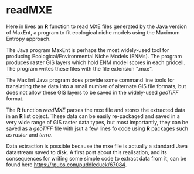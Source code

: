 # readMXE
Here in lives an **R** function to read MXE files generated by the Java version of MaxEnt, a program to fit ecological niche models using the Maximum Entropy approach.

The Java program MaxEnt is perhaps the most widely-used tool for producing Ecological/Environmental Niche Models (ENMs). The program produces raster GIS layers which hold ENM model scores in each gridcell. The program writes these files with the file extension ".mxe".

The MaxEnt Java program does provide some command line tools for translating these data into a small number of alternate GIS file formats, but does not allow these GIS layers to be saved in the widely-used *geoTIFF* format.

The **R** function *readMXE* parses the mxe file and stores the extracted data in an **R** list object. These data can be easily re-packaged and saved in a very wide range of GIS raster data types, but most importantly, they can be saved as a *geoTIFF* file with jsut a few lines fo code using **R** packages such as *raster* and *terra*.

Data extraction is possible because the mxe file is actually a standard Java datastream saved to disk. A first post about this realisation, and its consequences for writing some simple code to extract data from it, can be found here https://rpubs.com/puddleduck/67084.
